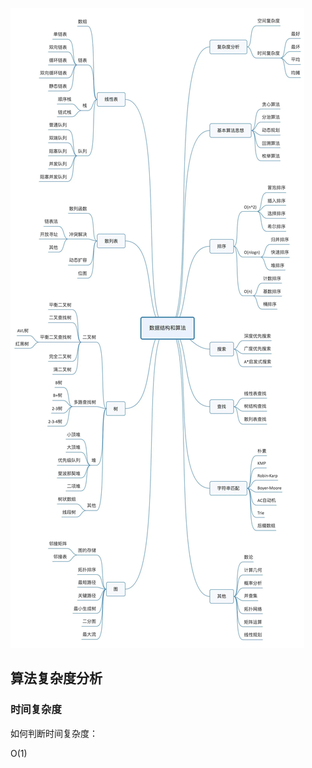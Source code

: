 ![file-20250206151523543.png](https://raw.githubusercontent.com/Enki-Zhang/blog_img/master/20250206151523.png)


## 算法复杂度分析

###  时间复杂度

如何判断时间复杂度：

O(1) 